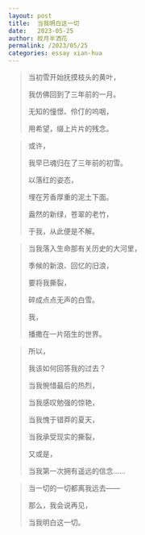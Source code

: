 ```yaml
---
layout: post
title:  当我明白这一切
date:   2023-05-25
author: 皎月半洒花
permalink: /2023/05/25
categories: essay xian-hua
---
```


>   当初雪开始抚摸枝头的黄叶，
>   
>   我仿佛回到了三年前的一月。
>   
>   无知的憧憬、伶仃的呜咽，
>   
>   用希望，缀上片片的残念。

>   或许，
>   
>   我早已魂归在了三年前的初雪。
>   
>   以落红的姿态，
>   
>   埋在芳香厚重的泥土下面。
>   
>   盎然的新绿，苍翠的老竹，
>   
>   于我，从此便是不解。

>   当我落入生命那有关历史的大河里，
>   
>   季候的新浪、回忆的旧浪，
>   
>   要将我撕裂，
>   
>   碎成点点无声的白雪。
>   
>   我，
>   
>   播撒在一片陌生的世界。

>   所以，
>   
>   我该如何回答我的过去？
>   
>   当我惋惜最后的热烈，
>   
>   当我感叹勉强的惊艳，
>   
>   当我愧于错莽的夏天，
>   
>   当我承受现实的撕裂，
>   
>   又或是，
>   
>   当我第一次拥有遥远的信念……

>   当一切的一切都离我远去——
>   
>   那么，我会说再见，
>   
>   当我明白这一切。